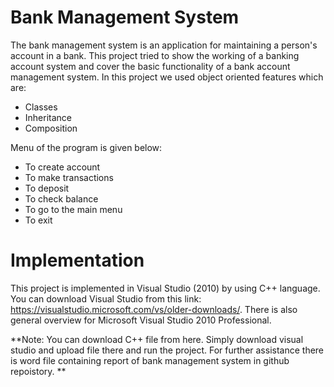 # Bank Management System
The bank management system is an application for maintaining a person's account in a bank. This project tried to show the working of a banking account system and cover the basic functionality of a bank account management system. 
In this project we used object oriented features which are:
- Classes
- Inheritance
- Composition 

Menu of the program is given below:

- To create account
- To make transactions
- To deposit
- To check balance
- To go to the main menu
- To exit

# Implementation
This project is implemented in Visual Studio (2010) by using C++ language. You can download Visual Studio from this link: https://visualstudio.microsoft.com/vs/older-downloads/. There is also general overview for Microsoft Visual Studio 2010 Professional.

**Note: You can download C++ file from here. Simply download visual studio and upload file there and run the project. For further assistance there is word file containing report of bank management system in github repoistory. **
